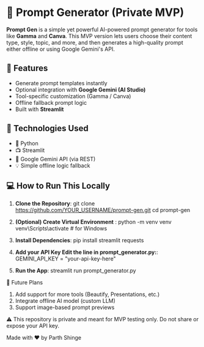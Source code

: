 # 🔮 Prompt Generator (Private MVP)

**Prompt Gen** is a simple yet powerful AI-powered prompt generator for tools like **Gamma** and **Canva**. This MVP version lets users choose their content type, style, topic, and more, and then generates a high-quality prompt either offline or using Google Gemini's API.

## 🚀 Features
- Generate prompt templates instantly
- Optional integration with **Google Gemini (AI Studio)**
- Tool-specific customization (Gamma / Canva)
- Offline fallback prompt logic
- Built with **Streamlit**

## 🧪 Technologies Used
- 🐍 Python
- 📺 Streamlit
- 🤖 Google Gemini API (via REST)
- 💡 Simple offline logic fallback

## 💻 How to Run This Locally

1. **Clone the Repository**:
git clone https://github.com/YOUR_USERNAME/prompt-gen.git
cd prompt-gen

2. **(Optional) Create Virtual Environment** :
python -m venv venv
venv\Scripts\activate  # for Windows

3. **Install Dependencies**:
pip install streamlit requests

4. **Add your API Key
Edit the line in prompt_generator.py:**:
GEMINI_API_KEY = "your-api-key-here"

5. **Run the App**:
streamlit run prompt_generator.py

🧠 Future Plans
1. Add support for more tools (Beautify, Presentations, etc.)
2. Integrate offline AI model (custom LLM)
3. Support image-based prompt previews

⚠️ This repository is private and meant for MVP testing only. Do not share or expose your API key.

Made with ❤️ by Parth Shinge
